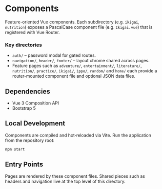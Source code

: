 # Components

Feature-oriented Vue components. Each subdirectory (e.g. `ikigai`, `nutrition`) exposes a PascalCase component file (e.g. `Ikigai.vue`) that is registered with Vue Router.

### Key directories

- `auth/` – password modal for gated routes.
- `navigation/`, `header/`, `footer/` – layout chrome shared across pages.
- Feature pages such as `adventure/`, `entertainment/`, `literature/`, `nutrition/`, `practice/`, `ikigai/`, `ippo/`, `random/` and `home/` each provide a router-mounted component file and optional JSON data files.

## Dependencies

- Vue 3 Composition API
- Bootstrap 5

## Local Development

Components are compiled and hot‑reloaded via Vite. Run the application from the repository root:

```sh
npm start
```

## Entry Points

Pages are rendered by these component files. Shared pieces such as headers and navigation live at the top level of this directory.
